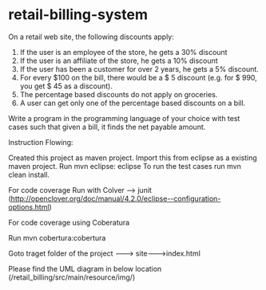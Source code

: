 retail-billing-system
====================


On a retail web site, the following discounts apply: 
 
  1. If the user is an employee of the store, he gets a 30% discount 
  2. If the user is an affiliate of the store, he gets a 10% discount 
  3. If the user has been a customer for over 2 years, he gets a 5% discount. 
  4. For every $100 on the bill, there would be a $ 5 discount (e.g. for $ 990, you get $ 45 as a discount). 
  5. The percentage based discounts do not apply on groceries. 
  6. A user can get only one of the percentage based discounts on a bill.  
  
  Write a program in the programming language of your choice with test cases such that given a bill, it finds
  the net payable amount.
  
  Instruction Flowing:
  
  Created this project as maven project. Import this from eclipse as a existing maven project.
  Run mvn eclipse: eclipse
  To run the test cases run mvn clean install.
  
  For code coverage Run with Colver --> junit
  (http://openclover.org/doc/manual/4.2.0/eclipse--configuration-options.html)
  
  
  For code coverage using Coberatura
  
  Run mvn cobertura:cobertura
  
  Goto traget folder of the project ---> site--->index.html
  
  Please find the UML diagram in below location
  (/retail_billing/src/main/resource/img/)